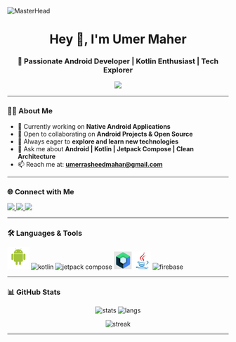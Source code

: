 <!-- Banner -->
![MasterHead](https://1.bp.blogspot.com/-7A4WynwLsMw/XbBpCXG8fHI/AAAAAAAAMt4/uOa1bpLskYgrwGbllhSu2SDj_Mig8SXJQCLcBGAsYHQ/s1600/2000_600px.gif)

<h1 align="center">Hey 👋, I'm Umer Maher</h1>
<h3 align="center">🚀 Passionate Android Developer | Kotlin Enthusiast | Tech Explorer</h3>

<!-- Coding GIF -->
<p align="center">
  <img src="https://user-images.githubusercontent.com/93570267/158133428-9fa828ff-ceab-460b-aa48-5dc42b8954df.gif" width="500"/>
</p>

---

### 🧑‍💻 About Me
- 🔭 Currently working on **Native Android Applications**  
- 👯 Open to collaborating on **Android Projects & Open Source**  
- 🤝 Always eager to **explore and learn new technologies**  
- 💬 Ask me about **Android | Kotlin | Jetpack Compose | Clean Architecture**  
- 📫 Reach me at: **umerrasheedmahar@gmail.com**

---

### 🌐 Connect with Me
<p align="left">
  <a href="https://linkedin.com/in/umer-mahar-8a0990224" target="blank">
    <img src="https://img.shields.io/badge/LinkedIn-%230077B5.svg?style=for-the-badge&logo=linkedin&logoColor=white"/>
  </a>
  <a href="https://medium.com/@umerrasheedmahar" target="blank">
    <img src="https://img.shields.io/badge/Medium-%2312100E.svg?style=for-the-badge&logo=medium&logoColor=white"/>
  </a>
  <a href="https://instagram.com/umer_mahar571" target="blank">
    <img src="https://img.shields.io/badge/Instagram-%23E4405F.svg?style=for-the-badge&logo=instagram&logoColor=white"/>
  </a>
</p>

---

### 🛠️ Languages & Tools
<p align="left">
  <img src="https://raw.githubusercontent.com/devicons/devicon/master/icons/android/android-original-wordmark.svg" alt="android" width="50" height="50"/>
  <img src="https://www.vectorlogo.zone/logos/kotlinlang/kotlinlang-icon.svg" alt="kotlin" width="40" height="40"/>
<img src="" alt="jetpack compose" width="40" height="40"/> 
  <img src="https://raw.githubusercontent.com/github/explore/main/topics/jetpack-compose/jetpack-compose.png" alt="kmp" width="40" height="40"/>
  <img src="https://raw.githubusercontent.com/devicons/devicon/master/icons/java/java-original.svg" alt="java" width="40" height="40"/>
  <img src="https://www.vectorlogo.zone/logos/firebase/firebase-icon.svg" alt="firebase" width="40" height="40"/>
</p>

---

### 📊 GitHub Stats
<p align="center">
  <img src="https://github-readme-stats.vercel.app/api?username=umermaher&show_icons=true&theme=tokyonight" alt="stats" height="160"/>
  <img src="https://github-readme-stats.vercel.app/api/top-langs/?username=umermaher&layout=compact&theme=tokyonight" alt="langs" height="160"/>
</p>

<p align="center">
  <img src="https://github-readme-streak-stats.herokuapp.com?user=umermaher&theme=tokyonight&date_format=j%20M%5B%20Y%5D" alt="streak"/>
</p>

---
